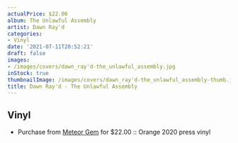 ```yaml
---
actualPrice: $22.00
album: The Unlawful Assembly
artist: Dawn Ray'd
categories:
- Vinyl
date: '2021-07-11T20:52:21'
draft: false
images:
- /images/covers/dawn_ray'd-the_unlawful_assembly.jpg
inStock: true
thumbnailImage: /images/covers/dawn_ray'd-the_unlawful_assembly-thumb.jpg
title: Dawn Ray'd - The Unlawful Assembly
---
```


## Vinyl
* Purchase from [Meteor Gem](https://meteor-gem.com/products/dawn-rayd-the-unlawful-assembly-lp) for $22.00 :: Orange 2020 press vinyl
